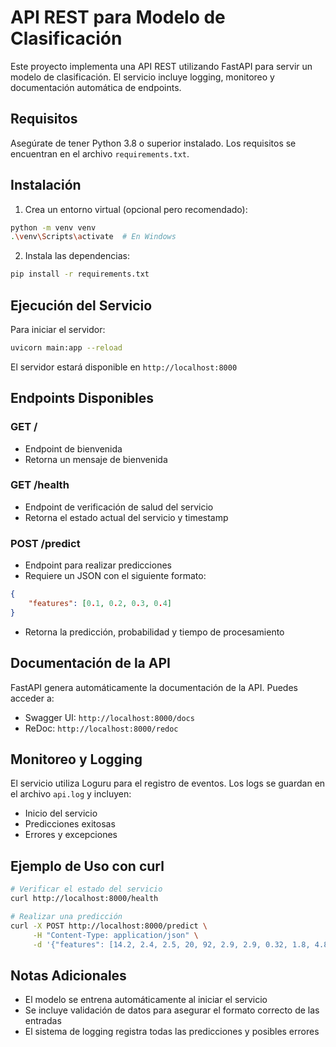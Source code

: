 # API REST para Modelo de Clasificación

Este proyecto implementa una API REST utilizando FastAPI para servir un modelo de clasificación. El servicio incluye logging, monitoreo y documentación automática de endpoints.

## Requisitos

Asegúrate de tener Python 3.8 o superior instalado. Los requisitos se encuentran en el archivo `requirements.txt`.

## Instalación

1. Crea un entorno virtual (opcional pero recomendado):
```bash
python -m venv venv
.\venv\Scripts\activate  # En Windows
```

2. Instala las dependencias:
```bash
pip install -r requirements.txt
```

## Ejecución del Servicio

Para iniciar el servidor:
```bash
uvicorn main:app --reload
```

El servidor estará disponible en `http://localhost:8000`

## Endpoints Disponibles

### GET /
- Endpoint de bienvenida
- Retorna un mensaje de bienvenida

### GET /health
- Endpoint de verificación de salud del servicio
- Retorna el estado actual del servicio y timestamp

### POST /predict
- Endpoint para realizar predicciones
- Requiere un JSON con el siguiente formato:
```json
{
    "features": [0.1, 0.2, 0.3, 0.4]
}
```
- Retorna la predicción, probabilidad y tiempo de procesamiento

## Documentación de la API

FastAPI genera automáticamente la documentación de la API. Puedes acceder a:
- Swagger UI: `http://localhost:8000/docs`
- ReDoc: `http://localhost:8000/redoc`

## Monitoreo y Logging

El servicio utiliza Loguru para el registro de eventos. Los logs se guardan en el archivo `api.log` y incluyen:
- Inicio del servicio
- Predicciones exitosas
- Errores y excepciones

## Ejemplo de Uso con curl

```bash
# Verificar el estado del servicio
curl http://localhost:8000/health

# Realizar una predicción
curl -X POST http://localhost:8000/predict \
     -H "Content-Type: application/json" \
     -d '{"features": [14.2, 2.4, 2.5, 20, 92, 2.9, 2.9, 0.32, 1.8, 4.8, 1.1, 3.85, 1250]}'
```

## Notas Adicionales

- El modelo se entrena automáticamente al iniciar el servicio
- Se incluye validación de datos para asegurar el formato correcto de las entradas
- El sistema de logging registra todas las predicciones y posibles errores